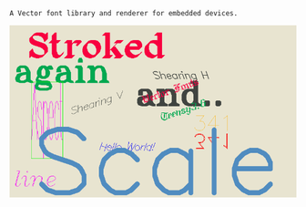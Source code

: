 
	A Vector font library and renderer for embedded devices.


![screenshots of app](./screenshots/vfont.png)




